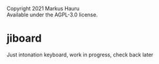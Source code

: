 Copyright 2021 Markus Hauru<br>
Available under the AGPL-3.0 license.

# jiboard
Just intonation keyboard, work in progress, check back later
